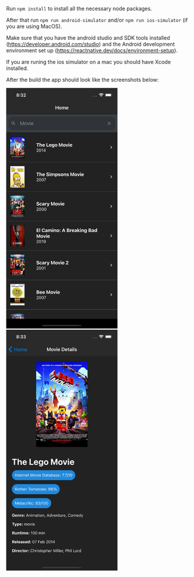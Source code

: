 Run `npm install` to install all the necessary node packages.

After that run `npm run android-simulator` and/or `npm run ios-simulator` (if you are using MacOS).

Make sure that you have the android studio and SDK tools installed (https://developer.android.com/studio) and the Android development environment set up (https://reactnative.dev/docs/environment-setup).

If you are runing the ios simulator on a mac you should have Xcode installed.

After the build the app should look like the screenshots below:

<img src="appImages/HomeScreen.png" width="300">
<img src="appImages/DetailsScreen.png" width="300">
